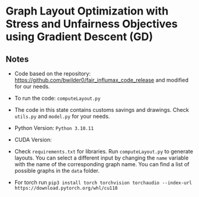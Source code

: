 # **Graph Layout Optimization with Stress and Unfairness Objectives using Gradient Descent (GD)**

## Notes
- Code based on the repository: https://github.com/bwilder0/fair_influmax_code_release and modified for our needs.
- To run the code: `computeLayout.py`
- The code in this state contains customs savings and drawings. Check `utils.py` and `model.py` for your needs.

- Python Version: `Python 3.10.11`

- CUDA Version: 


- Check `requirements.txt` for libraries. Run `computeLayout.py` to generate layouts. You can select a different input by changing the `name` variable with the name of the corresponding graph name.
You can find a list of possible graphs in the `data` folder.

- For torch run `pip3 install torch torchvision torchaudio --index-url https://download.pytorch.org/whl/cu118`

